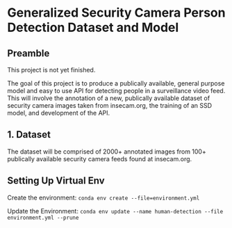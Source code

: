 # Generalized Security Camera Person Detection Dataset and Model

## Preamble
This project is not yet finished.

The goal of this project is to produce a publically available, general purpose model and easy to use API for detecting people in a surveillance video feed. This will involve the annotation of a new, publically available dataset of security camera images taken from insecam.org, the training of an SSD model, and development of the API.

## 1. Dataset
The dataset will be comprised of 2000+ annotated images from 100+ publically available security camera feeds found at insecam.org.

## Setting Up Virtual Env
Create the environment:
`conda env create --file=environment.yml`

Update the Environment:
`conda env update --name human-detection --file environment.yml --prune`
